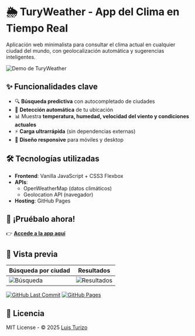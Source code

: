 # 🌦️ TuryWeather - App del Clima en Tiempo Real

Aplicación web minimalista para consultar el clima actual en cualquier ciudad del mundo, con geolocalización automática y sugerencias inteligentes.

![Demo de TuryWeather](https://i.ibb.co/v6k0rj62/image.png)

## ✨ Funcionalidades clave
- 🔍 **Búsqueda predictiva** con autocompletado de ciudades
- 📍 **Detección automática** de tu ubicación
- 📊 Muestra **temperatura, humedad, velocidad del viento y condiciones actuales**
- ⚡ **Carga ultrarrápida** (sin dependencias externas)
- 📱 **Diseño responsive** para móviles y desktop

## 🛠️ Tecnologías utilizadas
- **Frontend**: Vanilla JavaScript + CSS3 Flexbox
- **APIs**: 
  - OpenWeatherMap (datos climáticos)
  - Geolocation API (navegador)
- **Hosting**: GitHub Pages

## 🌟 ¡Pruébalo ahora!
👉 **[Accede a la app aquí](https://luisturizo.github.io/TuryWeather/)**

## 🎨 Vista previa
| Búsqueda por ciudad | Resultados |  
|---------------------|------------|
| ![Búsqueda](https://i.ibb.co/nMyFS1cd/image.png) | ![Resultados](https://i.ibb.co/zhKHP5J9/image.png) |

[![GitHub Last Commit](https://img.shields.io/github/last-commit/LuisTurizo/TuryWeather?style=flat-square)](https://github.com/LuisTurizo/TuryWeather/commits)
[![GitHub Pages](https://img.shields.io/badge/🌐-Disponible%20en%20GitHub%20Pages-blue?style=flat-square)](https://luisturizo.github.io/TuryWeather/)

## 📄 Licencia
MIT License - © 2025 [Luis Turizo](https://github.com/LuisTurizo)
